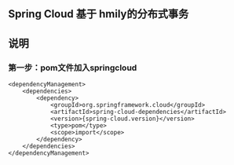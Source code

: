 ## Spring Cloud 基于 hmily的分布式事务
## 说明
### 第一步：pom文件加入springcloud
    <dependencyManagement>
        <dependencies>
            <dependency>
                <groupId>org.springframework.cloud</groupId>
                <artifactId>spring-cloud-dependencies</artifactId>
                <version>{spring-cloud.version}</version>
                <type>pom</type>
                <scope>import</scope>
            </dependency>
        </dependencies>
    </dependencyManagement>
